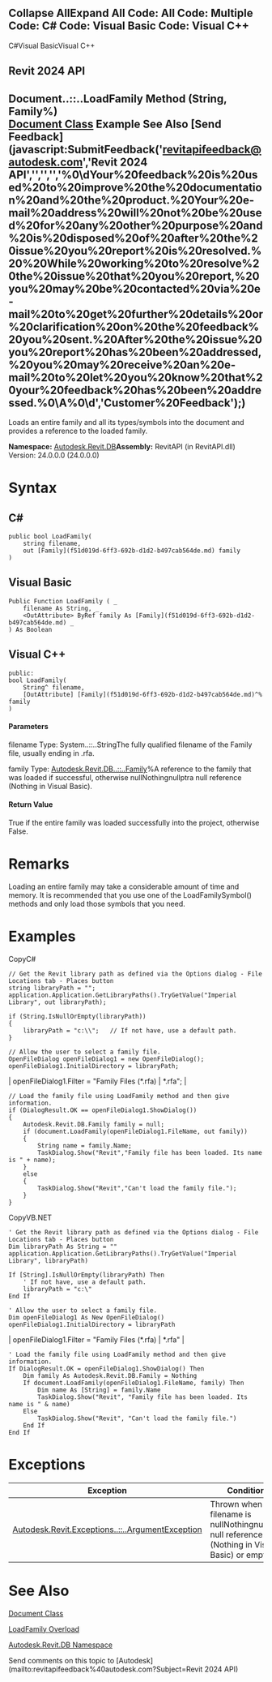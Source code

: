 ﻿

Collapse AllExpand All Code: All Code: Multiple Code: C# Code: Visual Basic Code: Visual C++   
---  
  
C#Visual BasicVisual C++

Revit 2024 API  
---  
Document..::..LoadFamily Method (String, Family%)  
[Document Class](db03274b-a107-aa32-9034-f3e0df4bb1ec.md) Example See Also [Send Feedback](javascript:SubmitFeedback\('revitapifeedback@autodesk.com','Revit 2024 API','','','','%0\\dYour%20feedback%20is%20used%20to%20improve%20the%20documentation%20and%20the%20product.%20Your%20e-mail%20address%20will%20not%20be%20used%20for%20any%20other%20purpose%20and%20is%20disposed%20of%20after%20the%20issue%20you%20report%20is%20resolved.%20%20While%20working%20to%20resolve%20the%20issue%20that%20you%20report,%20you%20may%20be%20contacted%20via%20e-mail%20to%20get%20further%20details%20or%20clarification%20on%20the%20feedback%20you%20sent.%20After%20the%20issue%20you%20report%20has%20been%20addressed,%20you%20may%20receive%20an%20e-mail%20to%20let%20you%20know%20that%20your%20feedback%20has%20been%20addressed.%0\\A%0\\d','Customer%20Feedback'\);)  
---  
  
Loads an entire family and all its types/symbols into the document and provides a reference to the loaded family.

**Namespace:** [Autodesk.Revit.DB](87546ba7-461b-c646-cbb1-2cb8f5bff8b2.md)**Assembly:** RevitAPI (in RevitAPI.dll) Version: 24.0.0.0 (24.0.0.0)

# Syntax

C#  
---  
      
    
    public bool LoadFamily(
    	string filename,
    	out [Family](f51d019d-6ff3-692b-d1d2-b497cab564de.md) family
    )  
  
Visual Basic  
---  
      
    
    Public Function LoadFamily ( _
    	filename As String, _
    	<OutAttribute> ByRef family As [Family](f51d019d-6ff3-692b-d1d2-b497cab564de.md) _
    ) As Boolean  
  
Visual C++  
---  
      
    
    public:
    bool LoadFamily(
    	String^ filename, 
    	[OutAttribute] [Family](f51d019d-6ff3-692b-d1d2-b497cab564de.md)^% family
    )  
  
#### Parameters

filename
    Type: System..::..StringThe fully qualified filename of the Family file, usually ending in .rfa.

family
    Type: [Autodesk.Revit.DB..::..Family](f51d019d-6ff3-692b-d1d2-b497cab564de.md)%A reference to the family that was loaded if successful, otherwise nullNothingnullptra null reference (Nothing in Visual Basic).

#### Return Value

True if the entire family was loaded successfully into the project, otherwise False.

# Remarks

Loading an entire family may take a considerable amount of time and memory. It is recommended that you use one of the LoadFamilySymbol() methods and only load those symbols that you need. 

# Examples

CopyC#
    
    
    // Get the Revit library path as defined via the Options dialog - File Locations tab - Places button
    string libraryPath = "";
    application.Application.GetLibraryPaths().TryGetValue("Imperial Library", out libraryPath);
    
    if (String.IsNullOrEmpty(libraryPath))
    {
        libraryPath = "c:\\";   // If not have, use a default path.
    }
    
    // Allow the user to select a family file.
    OpenFileDialog openFileDialog1 = new OpenFileDialog();
    openFileDialog1.InitialDirectory = libraryPath;
| openFileDialog1.Filter = "Family Files (*.rfa) | *.rfa"; |
    
    // Load the family file using LoadFamily method and then give information.
    if (DialogResult.OK == openFileDialog1.ShowDialog())
    {
        Autodesk.Revit.DB.Family family = null;
        if (document.LoadFamily(openFileDialog1.FileName, out family))
        {
            String name = family.Name;
            TaskDialog.Show("Revit","Family file has been loaded. Its name is " + name);
        }
        else
        {
            TaskDialog.Show("Revit","Can't load the family file.");
        }
    }

CopyVB.NET
    
    
    ' Get the Revit library path as defined via the Options dialog - File Locations tab - Places button
    Dim libraryPath As String = ""
    application.Application.GetLibraryPaths().TryGetValue("Imperial Library", libraryPath)
    
    If [String].IsNullOrEmpty(libraryPath) Then
        ' If not have, use a default path.
        libraryPath = "c:\"
    End If
    
    ' Allow the user to select a family file.
    Dim openFileDialog1 As New OpenFileDialog()
    openFileDialog1.InitialDirectory = libraryPath
| openFileDialog1.Filter = "Family Files (*.rfa) | *.rfa" |
    
    ' Load the family file using LoadFamily method and then give information.
    If DialogResult.OK = openFileDialog1.ShowDialog() Then
        Dim family As Autodesk.Revit.DB.Family = Nothing
        If document.LoadFamily(openFileDialog1.FileName, family) Then
            Dim name As [String] = family.Name
            TaskDialog.Show("Revit", "Family file has been loaded. Its name is " & name)
        Else
            TaskDialog.Show("Revit", "Can't load the family file.")
        End If
    End If

# Exceptions

| Exception | Condition |
| --- | --- |
| [Autodesk.Revit.Exceptions..::..ArgumentException](2e6e4206-97a8-dd4b-df5d-4269f4bb6088.md) | Thrown when filename is nullNothingnullptra null reference (Nothing in Visual Basic) or empty. |
  
# See Also

[Document Class](db03274b-a107-aa32-9034-f3e0df4bb1ec.md)

[LoadFamily Overload](2966229b-60b0-404d-5ffe-e4c4d85d2d7a.md)

[Autodesk.Revit.DB Namespace](87546ba7-461b-c646-cbb1-2cb8f5bff8b2.md)

Send comments on this topic to [Autodesk](mailto:revitapifeedback%40autodesk.com?Subject=Revit 2024 API)